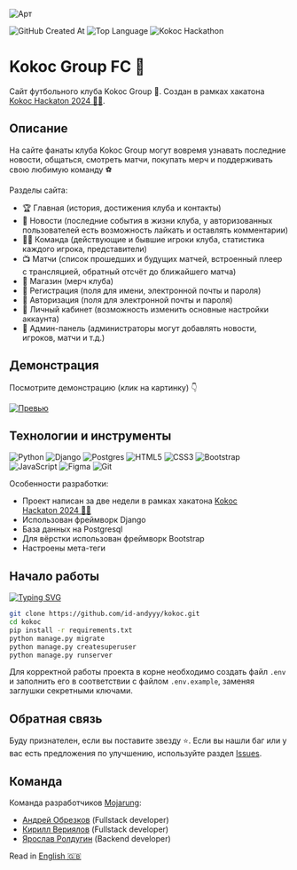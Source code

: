 ![Арт](https://i.postimg.cc/sgLkmbnw/art.png)

![GitHub Created At](https://img.shields.io/github/created-at/id-andyyy/kokoc?style=flat&color=FF4647)
![Top Language](https://img.shields.io/github/languages/top/id-andyyy/kokoc?style=flat)
![Kokoc Hackathon](https://img.shields.io/badge/hackathon-kokoc-blue?color=15B07F)

# Kokoc Group FC&nbsp;&#129381;

Сайт футбольного клуба Kokoc Group&nbsp;&#129381;. Создан в рамках хакатона [Kokoc Hackaton&nbsp;2024&nbsp;&#128104;&#8205;&#128187;](https://codenrock.com/contests/kokos-hackathon-2024).

## Описание

На сайте фанаты клуба Kokoc Group могут вовремя узнавать последние новости, общаться, смотреть матчи, покупать мерч и поддерживать свою любимую команду&nbsp;&#9917;

Разделы сайта:

- &#127942; Главная (история, достижения клуба и контакты)
- &#128240; Новости (последние события в жизни клуба, у авторизованных пользователей есть возможность лайкать и оставлять комментарии)
- &#127939;&#8205;&#9794;&#65039; Команда (действующие и бывшие игроки клуба, статистика каждого игрока, представители)
- &#128250; Матчи (список прошедших и будущих матчей, встроенный плеер с трансляцией, обратный отсчёт до ближайшего матча)
- &#128722; Магазин (мерч клуба)
- &#128221; Регистрация (поля для имени, электронной почты и пароля)
- &#128273; Авторизация (поля для электронной почты и пароля)
- &#128100; Личный кабинет (возможность изменить основные настройки аккаунта)
- &#128271; Админ-панель (администраторы могут добавлять новости, игроков, матчи и т.д.)

## Демонстрация

Посмотрите демонстрацию (клик на картинку)&nbsp;&#128071;

[![Превью](https://i.postimg.cc/QdnRxv1c/Macbook-Air-kokoc-football-ru.png)](https://youtu.be/Q6UQ4euXZgw)

## Технологии и инструменты

![Python](https://img.shields.io/badge/python-3670A0?style=for-the-badge&logo=python&logoColor=ffffff)
![Django](https://img.shields.io/badge/django-%23092E20.svg?style=for-the-badge&logo=django&logoColor=white&color=013b2a)
![Postgres](https://img.shields.io/badge/postgres-%23316192.svg?style=for-the-badge&logo=postgresql&logoColor=white&color=000000)
![HTML5](https://img.shields.io/badge/html-%23E34F26.svg?style=for-the-badge&logo=html5&logoColor=white)
![CSS3](https://img.shields.io/badge/css-%231572B6.svg?style=for-the-badge&logo=css3&logoColor=white)
![Bootstrap](https://img.shields.io/badge/bootstrap-%238511FA.svg?style=for-the-badge&logo=bootstrap&logoColor=white)
![JavaScript](https://img.shields.io/badge/javascript-%23323330.svg?style=for-the-badge&logo=javascript&logoColor=white&color=yellow)
![Figma](https://img.shields.io/badge/figma-%23F24E1E.svg?style=for-the-badge&logo=figma&logoColor=white&color=#6CeA8C)
![Git](https://img.shields.io/badge/git-%23F05033.svg?style=for-the-badge&logo=git&logoColor=white&color=f14e32)

Особенности разработки:

- Проект написан за две недели в рамках хакатона [Kokoc Hackaton&nbsp;2024&nbsp;&#128104;&#8205;&#128187;](https://codenrock.com/contests/kokochackathon2024#/)
- Использован фреймворк Django
- База данных на Postgresql
- Для вёрстки использован фреймворк Bootstrap
- Настроены мета-теги

## Начало работы

[![Typing SVG](https://readme-typing-svg.herokuapp.com?font=Fira+Code&duration=2500&color=F7F7F7&background=000000&multiline=true&width=625&height=165&lines=%25+git+clone+https%3A%2F%2Fgithub.com%2Fid-andyyy%2Fkokoc.git;%25+cd+kokoc;%25+pip+install+-r+requirements.txt;%25+python+manage.py+migrate;%25+python+manage.py+createsuperuser;%25+python+manage.py+runserver)](https://git.io/typing-svg)

```sh
git clone https://github.com/id-andyyy/kokoc.git
cd kokoc
pip install -r requirements.txt
python manage.py migrate
python manage.py createsuperuser
python manage.py runserver
```

Для корректной работы проекта в корне необходимо создать файл `.env` и заполнить его в соответствии с файлом `.env.example`, заменяя заглушки секретными ключами.

## Обратная связь

Буду признателен, если вы поставите звезду&nbsp;&#11088;. Если вы нашли баг или у вас есть предложения по улучшению,
используйте раздел [Issues](https://github.com/id-andyyy/kokoc/issues).

## Команда

Команда разработчиков [Mojarung](https://t.me/mojarung):

- [Андрей Обрезков](https://github.com/id-andyyy) (Fullstack developer)
- [Кирилл Вериялов](https://github.com/verikirill) (Fullstack developer)
- [Ярослав Ролдугин](https://github.com/Felicuss) (Backend developer)

Read in [English&nbsp;&#127468;&#127463;](README-en.md)
